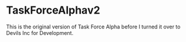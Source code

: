 # TaskForceAlphav2
This is the original version of Task Force Alpha before I turned it over to Devils Inc for Development. 
